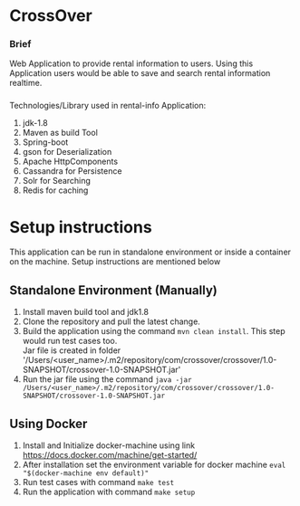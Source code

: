 # CrossOver

### Brief
Web Application to provide rental information to users. Using this Application
users would be able to save and search rental information realtime.

###
Technologies/Library used in rental-info Application:<br/>
1) jdk-1.8 </br>
2) Maven as build Tool </br>
3) Spring-boot </br>
4) gson for Deserialization </br>
5) Apache HttpComponents </br>
6) Cassandra for Persistence
7) Solr for Searching
8) Redis for caching

# Setup instructions
This application can be run in standalone environment or inside a container on the machine.
Setup instructions are mentioned below

## Standalone Environment (Manually)
1) Install maven build tool and jdk1.8 </br>
2) Clone the repository and pull the latest change. </br>
3) Build the application using the command `mvn clean install`. This step would run test cases too.</br>
  Jar file is created in folder '/Users/<user_name>/.m2/repository/com/crossover/crossover/1.0-SNAPSHOT/crossover-1.0-SNAPSHOT.jar' </br>
4) Run the jar file using the command `java -jar /Users/<user_name>/.m2/repository/com/crossover/crossover/1.0-SNAPSHOT/crossover-1.0-SNAPSHOT.jar` </br>

## Using Docker
1) Install and Initialize docker-machine using link https://docs.docker.com/machine/get-started/ </br>
2) After installation set the environment variable for docker machine `eval "$(docker-machine env default)"`
3) Run test cases with command `make test`
4) Run the application with command `make setup`
